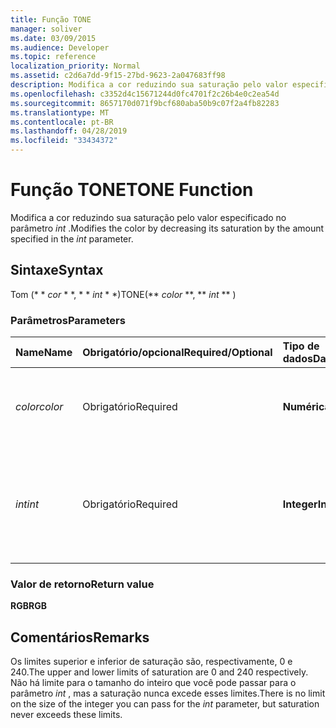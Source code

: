 ```yaml
---
title: Função TONE
manager: soliver
ms.date: 03/09/2015
ms.audience: Developer
ms.topic: reference
localization_priority: Normal
ms.assetid: c2d6a7dd-9f15-27bd-9623-2a047683ff98
description: Modifica a cor reduzindo sua saturação pelo valor especificado no parâmetro int.
ms.openlocfilehash: c3352d4c15671244d0fc4701f2c26b4e0c2ea54d
ms.sourcegitcommit: 8657170d071f9bcf680aba50b9c07f2a4fb82283
ms.translationtype: MT
ms.contentlocale: pt-BR
ms.lasthandoff: 04/28/2019
ms.locfileid: "33434372"
---
```

# <a name="tone-function"></a><span data-ttu-id="d39ad-103">Função TONE</span><span class="sxs-lookup"><span data-stu-id="d39ad-103">TONE Function</span></span>

<span data-ttu-id="d39ad-104">Modifica a cor reduzindo sua saturação pelo valor especificado no parâmetro _int_ .</span><span class="sxs-lookup"><span data-stu-id="d39ad-104">Modifies the color by decreasing its saturation by the amount specified in the  _int_ parameter.</span></span> 
  
## <a name="syntax"></a><span data-ttu-id="d39ad-105">Sintaxe</span><span class="sxs-lookup"><span data-stu-id="d39ad-105">Syntax</span></span>

<span data-ttu-id="d39ad-106">Tom (\* \* *cor* \* \*, \* \* *int* \* \*)</span><span class="sxs-lookup"><span data-stu-id="d39ad-106">TONE(\*\* *color* \*\*, \*\* *int* \*\* )</span></span> 
  
### <a name="parameters"></a><span data-ttu-id="d39ad-107">Parâmetros</span><span class="sxs-lookup"><span data-stu-id="d39ad-107">Parameters</span></span>

|<span data-ttu-id="d39ad-108">**Name**</span><span class="sxs-lookup"><span data-stu-id="d39ad-108">**Name**</span></span>|<span data-ttu-id="d39ad-109">**Obrigatório/opcional**</span><span class="sxs-lookup"><span data-stu-id="d39ad-109">**Required/Optional**</span></span>|<span data-ttu-id="d39ad-110">**Tipo de dados**</span><span class="sxs-lookup"><span data-stu-id="d39ad-110">**Data Type**</span></span>|<span data-ttu-id="d39ad-111">**Descrição**</span><span class="sxs-lookup"><span data-stu-id="d39ad-111">**Description**</span></span>|
|:-----|:-----|:-----|:-----|
| <span data-ttu-id="d39ad-112">_color_</span><span class="sxs-lookup"><span data-stu-id="d39ad-112">_color_</span></span> <br/> |<span data-ttu-id="d39ad-113">Obrigatório</span><span class="sxs-lookup"><span data-stu-id="d39ad-113">Required</span></span>  <br/> |<span data-ttu-id="d39ad-114">**Numérica**</span><span class="sxs-lookup"><span data-stu-id="d39ad-114">**Numeric**</span></span> <br/> |<span data-ttu-id="d39ad-115">O índice de cores do Microsoft Visio ou o valor RGB da cor.</span><span class="sxs-lookup"><span data-stu-id="d39ad-115">The Microsoft Visio color index or RGB value of the color.</span></span>  <br/> |
| <span data-ttu-id="d39ad-116">_int_</span><span class="sxs-lookup"><span data-stu-id="d39ad-116">_int_</span></span> <br/> |<span data-ttu-id="d39ad-117">Obrigatório</span><span class="sxs-lookup"><span data-stu-id="d39ad-117">Required</span></span>  <br/> |<span data-ttu-id="d39ad-118">**Integer**</span><span class="sxs-lookup"><span data-stu-id="d39ad-118">**Integer**</span></span> <br/> |<span data-ttu-id="d39ad-119">O valor pelo qual a saturação da cor será reduzida.</span><span class="sxs-lookup"><span data-stu-id="d39ad-119">The amount by which to decrease the saturation of the color.</span></span> <span data-ttu-id="d39ad-120">Pode ser positivo ou negativo.</span><span class="sxs-lookup"><span data-stu-id="d39ad-120">Can be positive or negative.</span></span>  <br/> |
   
### <a name="return-value"></a><span data-ttu-id="d39ad-121">Valor de retorno</span><span class="sxs-lookup"><span data-stu-id="d39ad-121">Return value</span></span>

 <span data-ttu-id="d39ad-122">**RGB**</span><span class="sxs-lookup"><span data-stu-id="d39ad-122">**RGB**</span></span>
  
## <a name="remarks"></a><span data-ttu-id="d39ad-123">Comentários</span><span class="sxs-lookup"><span data-stu-id="d39ad-123">Remarks</span></span>

<span data-ttu-id="d39ad-124">Os limites superior e inferior de saturação são, respectivamente, 0 e 240.</span><span class="sxs-lookup"><span data-stu-id="d39ad-124">The upper and lower limits of saturation are 0 and 240 respectively.</span></span> <span data-ttu-id="d39ad-125">Não há limite para o tamanho do inteiro que você pode passar para o parâmetro _int_ , mas a saturação nunca excede esses limites.</span><span class="sxs-lookup"><span data-stu-id="d39ad-125">There is no limit on the size of the integer you can pass for the  _int_ parameter, but saturation never exceeds these limits.</span></span> 
  

